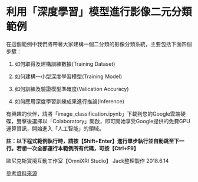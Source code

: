 # 利用「深度學習」模型進行影像二元分類範例

在這個範例中我們將帶著大家建構一個二分類的影像分類系統，主要包括下面四個步驟：

1.   如何取得及建構訓練數據(Training Dataset)

2.   如何建構一小型深度學習模型(Training Model)

3.   如何訓練及驗證模型準確度(Valication Accuracy)

4.   如何應用深度學習訓練成果進行推論(Inference) 

有興趣的伙伴，請將「image_classification.ipynb」下載到您的Google雲端硬碟，雙擊後選擇以「Colaboratory」開啟，即可開始享受Google提供的免費GPU運算資訊，開始進入「人工智能」的領域。

**註：以下程式範例執行時，請按【Shift+Enter】進行單步執行並自動跳至下一行。若想一次全部運行本範例所有代碼，可按【Ctrl+F9】**

歐尼克斯實境互動工作室【OmniXRI Studio】 Jack整理製作 2018.6.14

[參考資料來源](https://colab.research.google.com/github/google/eng-edu/blob/master/ml/pc/exercises/image_classification_part1.ipynb?utm_source=practicum-IC&utm_campaign=colab-external&utm_medium=referral&hl=pt-br&utm_content=imageexercise1-colab)
